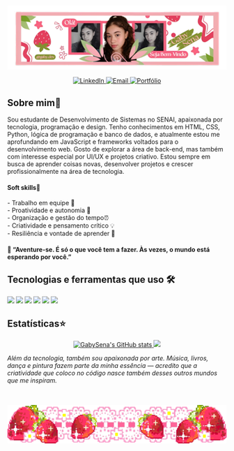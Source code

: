 <div>
 <img src="https://github.com/GabySena/GabySena/blob/main/assets/gaby.banner.png">
</div>

<p align="center">
  <a href="www.linkedin.com/in/gabrielly-sena-233aaa359" target="_blank">
    <img src="https://img.shields.io/badge/LinkedIn-ff69b4?style=for-the-badge&logo=about-dot-me&logoColor=white" alt="LinkedIn"          >
  </a>
  <a href="ribeirodelimasena@gmail.com" target="_blank">
    <img src="https://img.shields.io/badge/Email-ff69b4?style=for-the-badge&logo=about-dot-me&logoColor=white" alt="Email"                >
  </a>
  <a href="https://portfolio-gaby.onrender.com" target="_blank">
    <img src="https://img.shields.io/badge/Portfólio-ff69b4?style=for-the-badge&logo=about-dot-me&logoColor=white" alt="Portfólio">
  </a>
</p>


 <h2>Sobre mim🍓</h2>

 <p>Sou estudante de Desenvolvimento de Sistemas no SENAI, apaixonada por tecnologia, programação e design. Tenho conhecimentos em HTML, CSS, Python, lógica de programação e banco de dados, e atualmente estou me aprofundando em JavaScript e frameworks voltados para o desenvolvimento web. Gosto de explorar a área de back-end, mas também com interesse especial por UI/UX e projetos criativo. Estou sempre em busca de aprender coisas novas, desenvolver projetos e crescer profissionalmente na área de tecnologia.</p>
 <h4>Soft skills🧠</h4> 
 <p>
- Trabalho em equipe 🤝<br>  
- Proatividade e autonomia 🚀 <br>
- Organização e gestão do tempo⏰ <br>  
- Criatividade e pensamento crítico 💡 <br>
- Resiliência e vontade de aprender 🌻
</p>

<h4>🌟 “Aventure-se. É só o que você tem a fazer. Às vezes, o mundo está esperando por você.”</h4>


 <h2>Tecnologias e ferramentas que uso 🛠</h2>
 <p align="left">
  <img src="https://img.shields.io/badge/HTML5-f3aeba?style=for-the-badge&logo=html5&logoColor=white" />
  <img src="https://img.shields.io/badge/CSS3-f3aeba?style=for-the-badge&logo=css3&logoColor=white" />
  <img src="https://img.shields.io/badge/JavaScript-f3aeba?style=for-the-badge&logo=javascript&logoColor=white" />
  <img src="https://img.shields.io/badge/Python-f3aeba?style=for-the-badge&logo=python&logoColor=white" />
  <img src="https://img.shields.io/badge/SQLite-f3aeba?style=for-the-badge&logo=sqlite&logoColor=white" />
  <img src="https://img.shields.io/badge/VS Code-f3aeba?style=for-the-badge&logo=visualstudiocode&logoColor=white" />
</p>

<h2>Estatísticas⭐</h2>
<div align="center">
 <a href="https://github.com/GabySena">
  <img height="180em" src="https://github-readme-stats.vercel.app/api?username=GabySena&show_icons=true&theme=radical" alt="GabySena's GitHub stats"/>
  <img height="180em" src="https://github-readme-stats.vercel.app/api/top-langs/?username=GabySena&layout=compact&langs_count=10&theme=dracula"/>
 </a>
</div>


<p>
 <em>Além da tecnologia, também sou apaixonada por arte. Música, livros, dança e pintura fazem parte da minha essência — acredito que a criatividade que coloco no código nasce também desses outros mundos que me inspiram.</em>
</p>

<br>
<br>

<div>
 <img src="https://github.com/GabySena/GabySena/blob/main/assets/download.gif">
</div>


 



<!--
**GabySena/GabySena** is a ✨ _special_ ✨ repository because its `README.md` (this file) appears on your GitHub profile.

Here are some ideas to get you started:

- 🔭 I’m currently working on ...
- 🌱 I’m currently learning ...
- 👯 I’m looking to collaborate on ...
- 🤔 I’m looking for help with ...
- 💬 Ask me about ...
- 📫 How to reach me: ...
- 😄 Pronouns: ...
- ⚡ Fun fact: ...
-->
